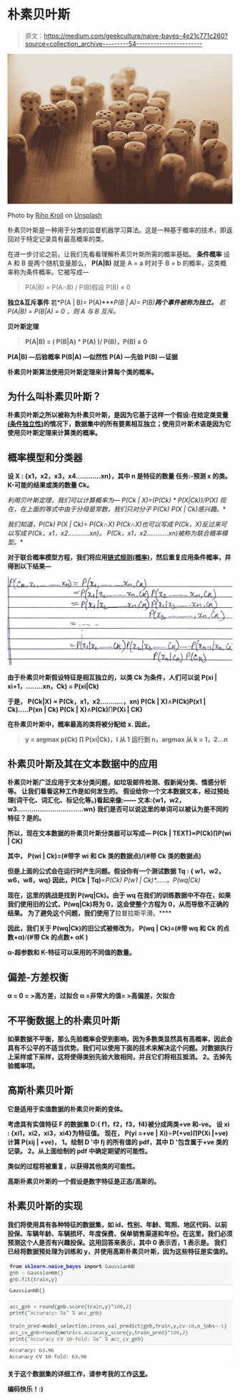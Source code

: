 # 朴素贝叶斯

> 原文：<https://medium.com/geekculture/naive-bayes-4e21c771c260?source=collection_archive---------54----------------------->

![](img/9d708402b835606ab5ba277baa3b8ad3.png)

Photo by [Riho Kroll](https://unsplash.com/@rihok?utm_source=medium&utm_medium=referral) on [Unsplash](https://unsplash.com?utm_source=medium&utm_medium=referral)

朴素贝叶斯是一种用于分类的监督机器学习算法。这是一种基于概率的技术，即返回对于特定记录具有最高概率的类。

在进一步讨论之前，让我们先看看理解朴素贝叶斯所需的概率基础。
**条件概率** 设 A 和 B 是两个随机变量那么，
**P(A|B)** 就是 A = a 时对于 B = b 的概率，这类概率称为条件概率。它被写成—

> P(A|B) = P(A∩B) / P(B)假设 P(B) ≠ 0

**独立&互斥事件** 若*P(A | B)= P(A)****P(B | A)= P(B)***两个事件被称为独立。** *若 P(A|B) = P(B|A) = 0* ，则 A 与 B 互斥。**

****贝叶斯定理****

> **P(A|B) = ( P(B|A) * P(A) )/ P(B)，P(B) ≠ 0**

**P(A|B) —后验概率
P(B|A) —似然性
P(A) —先验
P(B) —证据**

**朴素贝叶斯算法使用贝叶斯定理来计算每个类的概率。**

## **为什么叫朴素贝叶斯？**

**朴素贝叶斯之所以被称为朴素贝叶斯，是因为它基于这样一个假设:在给定类变量[(条件独立性)](https://en.wikipedia.org/wiki/Conditional_independence)的情况下，数据集中的所有要素相互独立；使用贝叶斯术语是因为它使用贝叶斯定理来计算类的概率。**

## ****概率模型和分类器****

**设 X : {x1，x2，x3，x4…………xn}，其中 n 是特征的数量
任务:-预测 x 的类。
K-可能的结果或类的数量 Ck。**

**利用贝叶斯定理，我们可以计算概率为—
P(Ck | X)=(P(Ck) * P(X|Ck))/P(X)
现在，在上面的等式中由于分母是常数，我们只对分子 P(Ck)* P(X | Ck)感兴趣。**

**我们知道，P(Ck)* P(X | Ck)= P(Ck∩X)
P(Ck∩X)也可以写成 P(Ck，X)反过来可以写成 P(Ck，x1，x2…………xn)。
P(Ck，x1，x2…………xn)被称为联合概率模型。**

**对于联合概率模型方程，我们将应用[链式规则(概率)](https://en.wikipedia.org/wiki/Chain_rule_(probability))，然后重复应用条件概率，并得到以下结果—**

**![](img/1c9a7f6bac86af630ba1157d17d2cf2d.png)**

**由于朴素贝叶斯假设特征是相互独立的，以类 Ck 为条件，人们可以说
P(xi | xi+1，……..xn，Ck) = P(xi|Ck)**

**于是，
P(Ck|X) **∝** P(Ck，x1，x2………..，xn)
P(Ck | X)**∧**P(Ck)P(x1 | Ck)…..P(xn | Ck)
P(Ck | X)**∧**P(Ck)**∏**P(Xi | CK)**

**在朴素贝叶斯中，概率最高的类将被分配给 x.
因此，**

> **y = argmax p(Ck) **∏** P(xi|Ck)，I 从 1 运行到 n，argmax 从 k = 1，2...n**

## **朴素贝叶斯及其在文本数据中的应用**

**朴素贝叶斯广泛应用于文本分类问题，如垃圾邮件检测、假新闻分类、情感分析等。
让我们看看这种工作是如何发生的。
假设给你一个文本数据文本，经过预处理(词干化、词汇化、标记化等。)看起来像:——
文本:{w1，w2，w3…………………………..wn}
我们是否可以说这里的单词可以被认为是不同的特征？是的。**

**所以，现在文本数据的朴素贝叶斯分类器可以写成—
**P(Ck | TEXT)∝P(Ck)∏P(wi | CK)****

**其中，
**P(wi | Ck)=(#带字 wi 和 Ck 类的数据点)/(#带 Ck 类的数据点)****

**但是上面的公式会在运行时产生问题。假设你有一个测试数据 Tq : { w1，w2，w6，w8，wq}
因此，P(Ck | Tq)**∝**P(Ck)* P(w1 | Ck)*……。*P(wq|Ck)**

**现在，这里的挑战是找到 P(wq|Ck)。由于 wq 在我们的训练数据中不存在，如果我们使用旧的公式，P(wq|Ck)将为 0，这会使整个方程为 0，从而导致不正确的结果。
为了避免这个问题，我们使用了**拉普拉斯平滑。****

**因此，我们关于 P(wq|Ck)的旧公式被修改为，
P(wq | Ck)=(#带 wq 和 Ck 的点数+**α**)**/**(#带 Ck 的点数+ **αK** )**

**α-超参数和 K-特征可以采用的不同值的数量。**

## **偏差-方差权衡**

**α = 0 = >高方差，过拟合
α =非常大的值= >高偏差，欠拟合**

## **不平衡数据上的朴素贝叶斯**

**如果数据不平衡，那么先验概率会受到影响，因为多数类显然具有高概率，因此会具有不公平的不适当优势。我们可以使用下面的技术来解决这个问题。对数据执行上采样或下采样，这将使得类别先验大致相同，并且它们将相互抵消。
2。去掉先验概率项。**

## **高斯朴素贝叶斯**

**它是适用于实值数据的朴素贝叶斯的变体。**

**考虑具有实值特征 F 的数据集 D:{ f1，f2，f3，f4}被分成两类+ve 和-ve。
设 xi : {xi1，xi2，xi3，xi4}为特征值。
现在，
P(yi =+ve | Xi)**∝**P(+ve)∏P(Xi |+ve)
计算 P(xij | +ve)，
1。绘制 D '中 fj 的所有值的 pdf，其中 D '包含属于+ve 类的记录。
2。从上面绘制的 pdf 中确定期望的可能性。**

**类似的过程将被重复，以获得其他类的可能性。**

**高斯朴素贝叶斯的一个假设是数字特征是正态/高斯的。**

## **朴素贝叶斯的实现**

**我们将使用具有各种特征的数据集，如 id、性别、年龄、驾照、地区代码、以前投保、车辆年龄、车辆损坏、年度保费、保单销售渠道和年份。在这里，我们必须预测这个人是否有兴趣投保。这用回答来表示，其中 0 表示否，1 表示是。
我们已经将数据预处理为训练和 y，并使用高斯朴素贝叶斯，因为这些特征是实值的。**

**![](img/6be3799008453260c8fea75114d5d93d.png)**

**关于这个数据集的详细工作，请参考我的工作[这里](https://github.com/guptaa98/Kaggle-Notebooks/blob/master/Learn%20ML%20insurance.ipynb)。**

**编码快乐！:)**